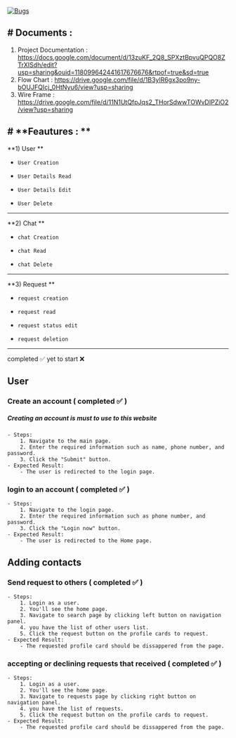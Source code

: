 [![Bugs](https://sonarcloud.io/api/project_badges/measure?project=fssa-batch3_elayaraman.ramalingam__web_project&metric=bugs)](https://sonarcloud.io/summary/new_code?id=fssa-batch3_elayaraman.ramalingam__web_project)

## # **Documents :**
1. Project Documentation : 
https://docs.google.com/document/d/13zuKF_2Q8_SPXztBpvuQPQO8ZTrXISdh/edit?usp=sharing&ouid=118099642441617676676&rtpof=true&sd=true
2. Flow Chart : 
https://drive.google.com/file/d/1B3ylR6gx3po9ny-bOUJFQIcj_0HtNyu6/view?usp=sharing
3. Wire Frame : 
https://drive.google.com/file/d/11N1UtQfpJqs2_THorSdwwTOWvDIPZiO2/view?usp=sharing

## # **Feautures : **
**1) User **
-     User Creation
-     User Details Read
-     User Details Edit
-     User Delete
------------
**2) Chat **
-     chat Creation
-     chat Read
-     chat Delete
------------
**3) Request **
-     request creation
-     request read
-     request status edit
-     request deletion

------------

completed :white_check_mark: 
yet to start :x:

## User

### Create an account ( completed :white_check_mark:  )
##### Creating an account is must to use to this website 
    - Steps:
        1. Navigate to the main page.
        2. Enter the required information such as name, phone number, and password.
        3. Click the "Submit" button.
    - Expected Result:
        - The user is redirected to the login page.

### login to an account ( completed :white_check_mark:  )

    - Steps:
        1. Navigate to the login page.
        2. Enter the required information such as phone number, and password.
        3. Click the "Login now" button.
    - Expected Result:
        - The user is redirected to the Home page.

## Adding contacts 

### Send request to others ( completed :white_check_mark:  )

    - Steps:
        1. Login as a user.
        2. You'll see the home page.
        3. Navigate to search page by clicking left button on navigation panel.
        4. you have the list of other users list.
        5. Click the request button on the profile cards to request.
    - Expected Result:
        - The requested profile card should be dissappered from the page.

### accepting or declining requests that received ( completed :white_check_mark:  )

    - Steps:
        1. Login as a user.
        2. You'll see the home page.
        3. Navigate to requests page by clicking right button on navigation panel.
        4. you have the list of requests.
        5. Click the request button on the profile cards to request.
    - Expected Result:
        - The requested profile card should be dissappered from the page.


